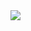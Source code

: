 <img src="https://capsule-render.vercel.app/api?type=waving&color=FFDFFF&&fontColor=EC2FE6&height=250&section=header&text=Hello, I'm Yoon &fontSize=50" />

